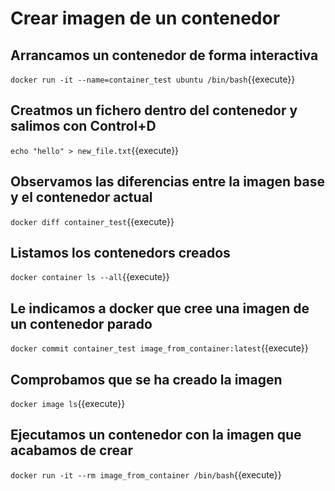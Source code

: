 
# Crear imagen de un contenedor

## Arrancamos un contenedor de forma interactiva
``docker run -it --name=container_test ubuntu /bin/bash``{{execute}}

## Creatmos un fichero dentro del contenedor y salimos con Control+D
``echo "hello" > new_file.txt``{{execute}}

## Observamos las diferencias entre la imagen base y el contenedor actual
``docker diff container_test``{{execute}}

## Listamos los contenedors creados
``docker container ls --all``{{execute}}

## Le indicamos a docker que cree una imagen de un contenedor parado
``docker commit container_test image_from_container:latest``{{execute}}

## Comprobamos que se ha creado la imagen
``docker image ls``{{execute}}

## Ejecutamos un contenedor con la imagen que acabamos de crear
``docker run -it --rm image_from_container /bin/bash``{{execute}}